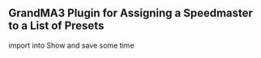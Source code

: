 ## GrandMA3 Plugin for Assigning a Speedmaster to a List of Presets
import into Show and save some time
